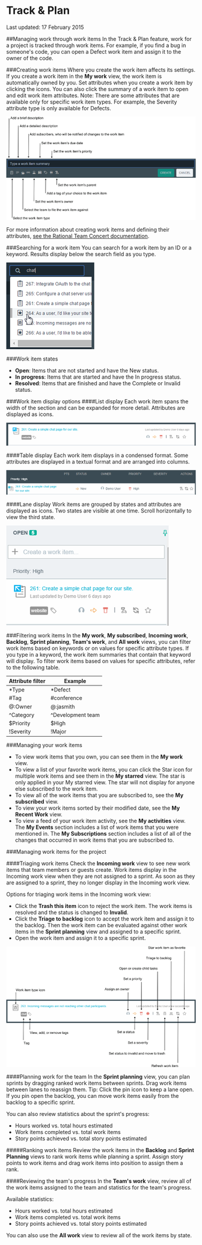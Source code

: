 [rtcWorkItemDoc]: http://www-01.ibm.com/support/knowledgecenter/SSYMRC_5.0.2/com.ibm.team.workitem.doc/topics/t_creating_work_items_web.html 

# Track & Plan

Last updated: 17 February 2015

##Managing work through work items
In the Track & Plan feature, work for a project is tracked through work items. For example, if you find a bug in someone's code, you can open a Defect work item and assign it to the owner of the code. 

###Creating work items
Where you create the work item affects its settings. If you create a work item in the **My work** view, the work item is automatically owned by you. Set attributes when you create a work item by clicking the icons. You can also click the summary of a work item to open and edit work item attributes. Note: There are some attributes that are available only for specific work item types. For example, the Severity attribute type is only available for Defects.

![Assigning work item attributes](images/work_item_attributes.png)

For more information about creating work items and defining their attributes, [see the Rational Team Concert documentation][rtcWorkItemDoc]. 

###Searching for a work item
You can search for a work item by an ID or a keyword. Results display below the search field as you type.

![Search field](images/search.png)

###Work item states
- **Open**: Items that are not started and have the New status.
- **In progress**: Items that are started and have the In progress status.
- **Resolved**: Items that are finished and have the Complete or Invalid status.

###Work item display options
####List display
Each work item spans the width of the section and can be expanded for more detail. Attributes are displayed as icons.

![List display](images/list_view.png)

####Table display 
Each work item displays in a condensed format. Some attributes are displayed in a textual format and are arranged into columns.

![Table display](images/table_view.png)

####Lane display
Work items are grouped by states and attributes are displayed as icons. Two states are visible at one time. Scroll horizontally to view the third state.

![Lane display](images/lane_view.png)


###Filtering work items
In the **My work**, **My subscribed**, **Incoming work**, **Backlog**, **Sprint planning**, **Team's work**, and **All work** views, you can filter work items based on keywords or on values for specific attribute types. If you type in a keyword, the work item summaries that contain that keyword will display. To filter work items based on values for specific attributes, refer to the following table.

| Attribute filter |Example | 
|-------|-------|
|*Type  | *Defect |
|#Tag  | #conference| 
|@:Owner  | @:jasmith|
|^Category|^Development team|
|$Priority|$High|
|!Severity|!Major|


###Managing your work items

- To view work items that you own, you can see them in the **My work** view. 
- To view a list of your favorite work items, you can click the Star icon for multiple work items and see them in the **My starred** view. The star is only applied in your My starred view. The star will not display for anyone else subscribed to the work item. 
- To view all of the work items that you are subscribed to, see the **My subscribed** view.
- To view your work items sorted by their modified date, see the **My Recent Work** view.
- To view a feed of your work item activity, see the **My activities** view. The **My Events** section includes a list of work items that you were mentioned in. The **My Subscriptions** section includes a list of all of the changes that occurred in work items that you are subscribed to.


###Managing work items for the project

####Triaging work items
Check the **Incoming work** view to see new work items that team members or guests create. Work items display in the Incoming work view when they are not assigned to a sprint. As soon as they are assigned to a sprint, they no longer display in the Incoming work view.

Options for triaging work items in the Incoming work view:
- Click the **Trash this item** icon to reject the work item. The work items is resolved and the status is changed to **Invalid**.
- Click the **Triage to backlog** icon to accept the work item and assign it to the backlog. Then the work item can be evaluated against other work items in the **Sprint planning** view and assigned to a specific sprint.
- Open the work item and assign it to a specific sprint.

![Triaging work items in the Incoming work view](images/incoming_work_attributes.png)



####Planning work for the team
In the **Sprint planning** view, you can plan sprints by dragging ranked work items between sprints. Drag work items between lanes to reassign them.  Tip: Click the pin icon to keep a lane open. If you pin open the backlog, you can move work items easily from the backlog to a specific sprint.

You can also review statistics about the sprint's progress:
- Hours worked vs. total hours estimated
- Work items completed vs. total work items
- Story points achieved vs. total story points estimated

#####Ranking work items
Review the work items in the **Backlog** and **Sprint Planning** views to rank work items while planning a sprint. Assign story points to work items and drag work items into position to assign them a rank.

####Reviewing the team's progress
In the **Team's work** view, review all of the work items assigned to the team and statistics for the team's progress.

Available statistics:
- Hours worked vs. total hours estimated
- Work items completed vs. total work items
- Story points achieved vs. total story points estimated

You can also use the **All work** view to review all of the work items by state.


